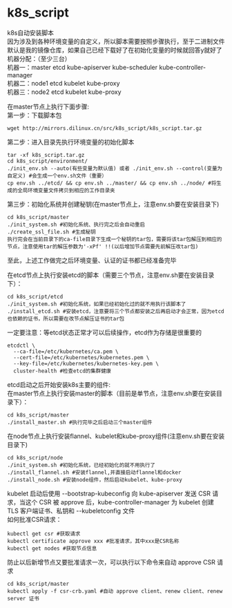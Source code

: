 # k8s_script
k8s自动安装脚本</br>
因为涉及到各种环境变量的自定义，所以脚本需要按照步骤执行，至于二进制文件默认是我的镜像仓库，如果自己已经下载好了在初始化变量的时候就回答y就好了</br>
机器分配：（至少三台）</br>
机器一：master etcd kube-apiserver kube-scheduler kube-controller-manager</br>
机器二：node1 etcd kubelet kube-proxy</br>
机器三：node2 etcd kubelet kube-proxy</br>

在master节点上执行下面步骤:</br>
第一步：下载脚本包
```
wget http://mirrors.dilinux.cn/src/k8s_script/k8s_script.tar.gz
```
第二步：进入目录先执行环境变量的初始化脚本
```
tar -xf k8s_script.tar.gz
cd k8s_script/environment/
./init_env.sh --auto(有些变量为默认值) 或者 ./init_env.sh --control(变量为自定义) #会生成一个env.sh文件（重要）
cp env.sh ../etcd/ && cp env.sh ../master/ && cp env.sh ../node/ #将生成的全局环境变量文件拷贝到相应的工作目录夹
```
第三步：初始化系统并创建秘钥(在master节点上，注意env.sh要在安装目录下)
```
cd k8s_script/master
./init_system.sh #初始化系统、执行完之后会自动重启
./create_ssl_file.sh #生成秘钥
执行完会在当前目录下的ca-file目录下生成一个秘钥的tar包，需要将该tar包解压到相应的节点，注意使用tar的解压参数为'-xPf' !!(以后增加节点需要先前解压改tar包)
```
至此，上述工作做完之后环境变量、认证的证书都已经准备完毕</br>

在etcd节点上执行安装etcd的脚本（需要三个节点，注意env.sh要在安装目录下）：
```
cd k8s_script/etcd
./init_system.sh #初始化系统，如果已经初始化过的就不用执行该脚本了
./install_etcd.sh #安装etcd，注意要将三个节点都安装之后再启动才会正常，因为etcd也依赖的证书，所以需要在改节点解压证书的tar包
```
一定要注意：等etcd状态正常才可以后续操作，etcd作为存储是很重要的
```
etcdctl \
  --ca-file=/etc/kubernetes/ca.pem \
  --cert-file=/etc/kubernetes/kubernetes.pem \
  --key-file=/etc/kubernetes/kubernetes-key.pem \
  cluster-health #检查etcd的集群健康
```
etcd启动之后开始安装k8s主要的组件:</br>
在master节点上执行安装master的脚本（目前是单节点，注意env.sh要在安装目录下）：
```
cd k8s_script/master
./install_master.sh #执行完毕之后启动三个master组件
```
在node节点上执行安装flannel、kubelet和kube-proxy组件(注意env.sh要在安装目录下)
```
cd k8s_script/node
./init_system.sh #初始化系统，已经初始化的就不用执行了
./install_flannel.sh #安装flannel,并直接启动flannel和docker
./install_node.sh #安装node组件，然后启动kubelet、kube-proxy
```
kubelet 启动后使用 --bootstrap-kubeconfig 向 kube-apiserver 发送 CSR 请求，当这个 CSR 被 approve 后，kube-controller-manager 为 kubelet 创建 TLS 客户端证书、私钥和 --kubeletconfig 文件 </br>
如何批准CSR请求：</br>
```
kubectl get csr #获取请求
kubectl certificate approve xxx #批准请求，其中xxx是CSR名称
kubectl get nodes #获取节点信息
```
防止以后新增节点又要批准请求一次，可以执行以下命令来自动 approve CSR 请求
```
cd k8s_script/master
kubectl apply -f csr-crb.yaml #自动 approve client、renew client、renew server 证书
```
